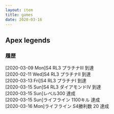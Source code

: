 ```yaml
---
layout: item
title: games
date: 2020-03-16
---
```


## Apex legends
### 履歴
[2020-03-09 Mon]S4 RL3 プラチナⅢ 到達<br>
[2020-02-11 Wed]S4 RL3 プラチナⅡ 到達<br>
[2020-03-13 Fri]S4 RL3 プラチナⅠ 到達<br>
[2020-03-15 Sun]S4 RL3 ダイアモンドⅣ 到達<br>
[2020-03-15 Sun]レベル300 達成<br>
[2020-03-15 Sun]ライフライン 1100キル 達成<br>
[2020-03-16 Mon]ライフライン S4勝利数 20 達成

